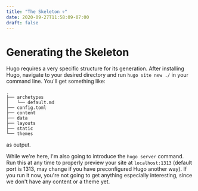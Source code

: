 ```yaml
---
title: "The Skeleton 💀"
date: 2020-09-27T11:58:09-07:00
draft: false 
---
```


# Generating the Skeleton

Hugo requires a very specific structure for its generation. After installing Hugo, navigate to your desired directory and run `hugo site new ./` in your command line. You'll get something like:
```text
.
├── archetypes
│   └── default.md
├── config.toml
├── content
├── data
├── layouts
├── static
└── themes
```
as output.

While we're here, I'm also going to introduce the `hugo server` command. Run this at any time to properly preview your site at `localhost:1313` (default port is 1313, may change if you have preconfigured Hugo another way). If you run it now, you're not going to get anything especially interesting, since we don't have any content or a theme yet. 

